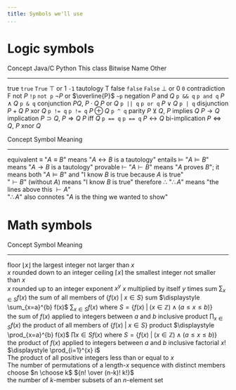 ```yaml
---
title: Symbols we'll use
...
```


# Logic symbols

Concept          Java/C      Python      This class                      Bitwise    Name            Other
--------        --------    --------    ---------------------------     ---------   ------          ---------
true            `true`      `True`      $\top$ or $1$                   `-1`        tautology       T
false           `false`     `False`     $\bot$ or $0$                   `0`         contradiction   F
not $P$         `!p`        `not p`     $\lnot P$ or $\overline{P}$     `~p`        negation
$P$ and $Q$     `p && q`    `p and q`   $P \land Q$                     `p & q`     conjunction     $P Q$, $P \cdot Q$
$P$ or $Q$      `p || q`    `p or q`    $P \lor Q$                      `p | q`     disjunction     $P + Q$
$P$ xor $Q$     `p != q`    `p != q`    $P \oplus Q$                    `p ^ q`     parity          $P ⊻ Q$, 
$P$ implies $Q$                         $P \rightarrow Q$                           implication     $P \supset Q$, $P \Rightarrow Q$
$P$ iff $Q$     `p == q`    `p == q`    $P \leftrightarrow Q$                       bi-implication  $P \Leftrightarrow Q$, $P$ xnor $Q$

Concept          Symbol         Meaning
--------        --------        --------------
equivalent      $\equiv$        "$A \equiv B$" means "$A \leftrightarrow B$ is a tautology"
entails         $\vDash$        "$A \vDash B$" means "$A \rightarrow B$ is a tautology"
provable        $\vdash$        "$A \vdash B$" means "$A$ proves $B$"; it means both "$A \vDash B$" and "I know $B$ is true because $A$ is true"<br/>"$\vdash B$" (without $A$) means "I know $B$ is true"
therefore       $\therefore$    "$\therefore A$" means "the lines above this $\vdash A$"<br/>"$\therefore A$" also connotes "$A$ is the thing we wanted to show"

# Math symbols

Concept      Symbol                             Meaning
--------    --------                            --------------
floor       $\lfloor x \rfloor$                 the largest integer not larger than $x$<br/>$x$ rounded down to an integer
ceiling     $\lceil x \rceil$                   the smallest integer not smaller than $x$<br/>$x$ rounded up to an integer
exponent    $x^y$                               $x$ multiplied by itself $y$ times
sum         $\displaystyle \sum_{x \in S} f(x)$ the sum of all members of $\{ f(x) \;|\; x \in S\}$
sum         $\displaystyle \sum_{x=a}^{b} f(x)$ $\displaystyle \sum_{x\in S} f(x)$ where $S = \{ f(x) \;|\; (x \in \mathbb Z) \land (a \le x \le b)\}$<br/>the sum of $f(x)$ applied to integers between $a$ and $b$ inclusive
product     $\displaystyle \prod_{x \in S} f(x)$ the product of all members of $\{ f(x) \;|\; x \in S\}$
product     $\displaystyle \prod_{x=a}^{b} f(x)$ $\displaystyle \prod{x\in S} f(x)$ where $S = \{ f(x) \;|\; (x \in \mathbb Z) \land (a \le x \le b)\}$<br/>the product of $f(x)$ applied to integers between $a$ and $b$ inclusive
factorial   $x!$                                $\displaystyle \prod_{i=1}^{x} i$<br/>The product of all positive integers less than or equal to $x$<br/>The number of permutations of a length-$x$ sequence with distinct members
choose      $n \choose k$                       ${n! \over (n-k)! k!}$<br/>the number of $k$-member subsets of an $n$-element set
